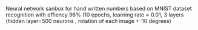 Neural network sanbox for hand written numbers based on MNIST dataset recognition with effiency 96% (10 epochs, learning rate = 0.01, 
3 layers (hidden layer=500 neurons , rotation of each image +-10 degrees)
